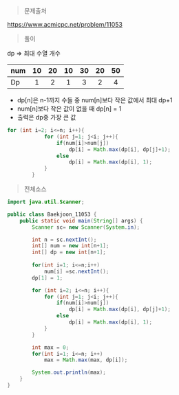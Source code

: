 >문제출처

https://www.acmicpc.net/problem/11053

> 풀이

dp => 최대 수열 개수

| num  |  10  |  20  |  10  |  30  |  20  |  50  |
| ---- | :--: | :--: | :--: | :--: | :--: | :--: |
| Dp   |  1   |  2   |  1   |  3   |  2   |  4   |

- dp[n]은 n-1까지 수들 중 num[n]보다 작은 값에서 최대 dp+1
- num[n]보다 작은 값이 없을 때 dp[n] = 1
- 출력은 dp중 가장 큰 값

```java
for (int i=2; i<=n; i++){
            for (int j=1; j<i; j++){
                if(num[i]>num[j])
                    dp[i] = Math.max(dp[i], dp[j]+1);
                else
                    dp[i] = Math.max(dp[i], 1);
            }
        }
```



> 전체소스

```java
import java.util.Scanner;

public class Baekjoon_11053 {
    public static void main(String[] args) {
        Scanner sc= new Scanner(System.in);

        int n = sc.nextInt();
        int[] num = new int[n+1];
        int[] dp = new int[n+1];
        
        for(int i=1; i<=n;i++)
            num[i] =sc.nextInt();
        dp[1] = 1;

        for (int i=2; i<=n; i++){
            for (int j=1; j<i; j++){
                if(num[i]>num[j])
                    dp[i] = Math.max(dp[i], dp[j]+1);
                else
                    dp[i] = Math.max(dp[i], 1);
            }
        }

        int max = 0;
        for(int i=1; i<=n; i++)
            max = Math.max(max, dp[i]);

        System.out.println(max);
    }
}
```






